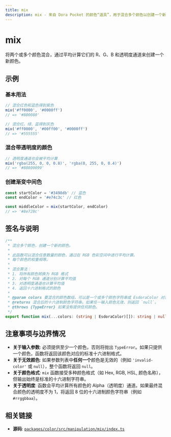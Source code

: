 ```yaml
---
title: mix
description: mix - 来自 Dora Pocket 的颜色“道具”，用于混合多个颜色以创建一个新的颜色。
---
```


# mix

<!-- 1. 简介：一句话核心功能描述 -->

将两个或多个颜色混合，通过平均计算它们的 R、G、B 和透明度通道来创建一个新颜色。

<!-- 2. 示例：由核心功能和从测试用例中提炼的场景组成 -->

## 示例

### 基本用法

```typescript
// 混合红色和蓝色得到紫色
mix('#ff0000', '#0000ff')
// => '#800080'

// 混合红、绿、蓝得到灰色
mix('#ff0000', '#00ff00', '#0000ff')
// => '#555555'
```

### 混合带透明度的颜色

```typescript
// 透明度通道也会被平均计算
mix('rgba(255, 0, 0, 0.8)', 'rgba(0, 255, 0, 0.4)')
// => '#80800099'
```

### 创建渐变中间色

```typescript
const startColor = '#3498db' // 蓝色
const endColor = '#e74c3c' // 红色

const middleColor = mix(startColor, endColor)
// => '#8e728c'
```

<!-- 3. 签名与说明：合并了签名、参数、返回值的唯一技术核心 -->

## 签名与说明

```typescript
/**
 * 混合多个颜色，创建一个新的颜色。
 *
 * 此函数可以混合任意数量的颜色，通过在 RGB 色彩空间中进行平均计算。
 * 每个颜色的权重相等。
 *
 * 混合算法：
 * 1. 将所有颜色转换为 RGB 格式
 * 2. 对每个 RGB 通道分别计算平均值
 * 3. 对透明度通道也计算平均值
 * 4. 返回十六进制格式的颜色
 *
 * @param colors 要混合的颜色数组，可以是一个或多个颜色字符串或 EsdoraColor 对象。
 * @returns 混合后的十六进制颜色字符串。如果任一输入颜色无效，则返回 `null`。
 * @throws {TypeError} 如果没有提供任何颜色。
 */
export function mix(...colors: (string | EsdoraColor)[]): string | null
```

<!-- 4. 注意事项与边界情况：建立用户信任 -->

## 注意事项与边界情况

- **关于输入参数**: 必须提供至少一个颜色，否则将抛出 `TypeError`。如果只提供一个颜色，函数将返回该颜色对应的标准十六进制格式。
- **关于无效颜色**: 如果参数列表中**任何一个**颜色是无效的（例如 `'invalid-color'` 或 `null`），整个函数将返回 `null`。
- **关于颜色格式**: `mix` 函数接受多种颜色格式（如 Hex, RGB, HSL, 颜色名称），但输出始终是标准的十六进制字符串。
- **关于透明度**: 函数会平均计算所有颜色的 Alpha（透明度）通道。如果最终混合颜色的透明度不为 1，将返回 8 位的十六进制颜色字符串（例如 `#rrggbbaa`）。

<!-- 5. 相关链接：提供相关函数及源码的链接 -->

## 相关链接

- **源码**: [`packages/color/src/manipulation/mix/index.ts`](https://github.com/esdora-js/esdora/blob/main/packages/color/src/manipulation/mix/index.ts)
